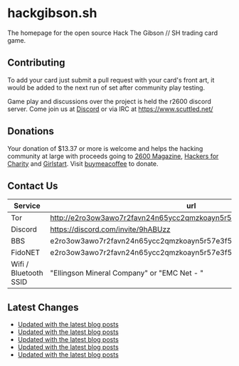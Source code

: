 # hackgibson.sh
The homepage for the open source Hack The Gibson // SH trading card game.


## Contributing

To add your card just submit a pull request with your card's front art, it would be added to the next run of set after community play testing.

Game play and discussions over the project is held the r2600 discord server. Come join us at [Discord](https://discord.com/invite/9hABUzz) or via IRC at https://www.scuttled.net/


## Donations

Your donation of $13.37 or more is welcome and helps the hacking community at large with proceeds going to [2600 Magazine](https://2600.com/), [Hackers for Charity](https://hackersforcharity.org) and [Girlstart](https://girlstart.org).  Visit [buymeacoffee](https://www.buymeacoffee.com/hackgibson.sh) to donate.


## Contact Us

Service | url
-|-
Tor | http://e2ro3ow3awo7r2favn24n65ycc2qmzkoayn5r57e3f56nvjwdcgg32ad.onion
Discord | https://discord.com/invite/9hABUzz
BBS | e2ro3ow3awo7r2favn24n65ycc2qmzkoayn5r57e3f56nvjwdcgg32ad.onion:23
FidoNET | e2ro3ow3awo7r2favn24n65ycc2qmzkoayn5r57e3f56nvjwdcgg32ad.onion:24554
Wifi / Bluetooth SSID | "Ellingson Mineral Company" or "EMC Net - <fidonet address>"

## Latest Changes
<!-- BLOG-POST-LIST:START -->
- [Updated with the latest blog posts](https://github.com/DFW2600/hackgibson.sh/commit/fdab5bbe2a67581d4b8b60aa62a1e2c2d31124a4)
- [Updated with the latest blog posts](https://github.com/DFW2600/hackgibson.sh/commit/ecac5756381d4218dd8440686341397b0d106e76)
- [Updated with the latest blog posts](https://github.com/DFW2600/hackgibson.sh/commit/8fd98205229fa1fbf9ee6591f3f5af340a5eb90e)
- [Updated with the latest blog posts](https://github.com/DFW2600/hackgibson.sh/commit/6e651b26ec52b1d57b24de0438849d1ba11b7a8a)
- [Updated with the latest blog posts](https://github.com/DFW2600/hackgibson.sh/commit/abb7428cb7be0ac3100ecbaa80adc9f33952a6d2)
<!-- BLOG-POST-LIST:END -->
